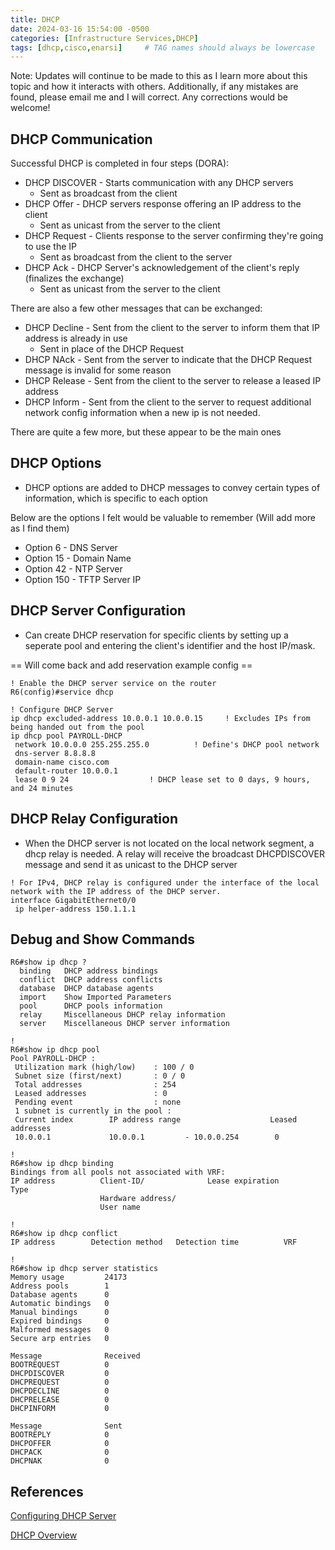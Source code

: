 ```yaml
---
title: DHCP
date: 2024-03-16 15:54:00 -0500
categories: [Infrastructure Services,DHCP]
tags: [dhcp,cisco,enarsi]     # TAG names should always be lowercase
---
```



Note: Updates will continue to be made to this as I learn more about this topic and how it interacts with others. Additionally, if any mistakes are found, please email me and I will correct. Any corrections would be welcome!


## DHCP Communication

Successful DHCP is completed in four steps (DORA):

* DHCP DISCOVER - Starts communication with any DHCP servers
    * Sent as broadcast from the client
* DHCP Offer - DHCP servers response offering an IP address to the client
    * Sent as unicast from the server to the client
* DHCP Request - Clients response to the server confirming they're going to use the IP
    * Sent as broadcast from the client to the server
* DHCP Ack - DHCP Server's acknowledgement of the client's reply (finalizes the exchange)
    * Sent as unicast from the server to the client


There are also a few other messages that can be exchanged:

* DHCP Decline - Sent from the client to the server to inform them that IP address is already in use
    * Sent in place of the DHCP Request
* DHCP NAck - Sent from the server to indicate that the DHCP Request message is invalid for some reason
* DHCP Release - Sent from the client to the server to release a leased IP address
* DHCP Inform - Sent from the client to the server to request additional network config information when a new ip is not needed.

There are quite a few more, but these appear to be the main ones

## DHCP Options

* DHCP options are added to DHCP messages to convey certain types of information, which is specific to each option

Below are the options I felt would be valuable to remember (Will add more as I find them)

* Option 6 - DNS Server
* Option 15 - Domain Name
* Option 42 - NTP Server
* Option 150 - TFTP Server IP


## DHCP Server Configuration

* Can create DHCP reservation for specific clients by setting up a seperate pool and entering the client's identifier and the host IP/mask. 

== Will come back and add reservation example config ==

```
! Enable the DHCP server service on the router 
R6(config)#service dhcp

! Configure DHCP Server
ip dhcp excluded-address 10.0.0.1 10.0.0.15     ! Excludes IPs from being handed out from the pool
ip dhcp pool PAYROLL-DHCP
 network 10.0.0.0 255.255.255.0          ! Define's DHCP pool network
 dns-server 8.8.8.8
 domain-name cisco.com
 default-router 10.0.0.1
 lease 0 9 24                  ! DHCP lease set to 0 days, 9 hours, and 24 minutes

```


## DHCP Relay Configuration

* When the DHCP server is not located on the local network segment, a dhcp relay is needed. A relay will receive the broadcast DHCPDISCOVER message and send it as unicast to the DHCP server

```
! For IPv4, DHCP relay is configured under the interface of the local network with the IP address of the DHCP server.
interface GigabitEthernet0/0
 ip helper-address 150.1.1.1

```


## Debug and Show Commands

```
R6#show ip dhcp ?
  binding   DHCP address bindings
  conflict  DHCP address conflicts
  database  DHCP database agents
  import    Show Imported Parameters
  pool      DHCP pools information
  relay     Miscellaneous DHCP relay information
  server    Miscellaneous DHCP server information

!
R6#show ip dhcp pool
Pool PAYROLL-DHCP :
 Utilization mark (high/low)    : 100 / 0
 Subnet size (first/next)       : 0 / 0
 Total addresses                : 254
 Leased addresses               : 0
 Pending event                  : none
 1 subnet is currently in the pool :
 Current index        IP address range                    Leased addresses
 10.0.0.1             10.0.0.1         - 10.0.0.254        0

!
R6#show ip dhcp binding
Bindings from all pools not associated with VRF:
IP address          Client-ID/              Lease expiration        Type
                    Hardware address/
                    User name

!
R6#show ip dhcp conflict
IP address        Detection method   Detection time          VRF

!
R6#show ip dhcp server statistics
Memory usage         24173
Address pools        1
Database agents      0
Automatic bindings   0
Manual bindings      0
Expired bindings     0
Malformed messages   0
Secure arp entries   0

Message              Received
BOOTREQUEST          0
DHCPDISCOVER         0
DHCPREQUEST          0
DHCPDECLINE          0
DHCPRELEASE          0
DHCPINFORM           0

Message              Sent
BOOTREPLY            0
DHCPOFFER            0
DHCPACK              0
DHCPNAK              0

```

## References

[Configuring DHCP Server](https://www.cisco.com/c/en/us/td/docs/ios-xml/ios/ipaddr_dhcp/configuration/15-sy/dhcp-15-sy-book/config-dhcp-server.html)

[DHCP Overview](https://www.cisco.com/c/en/us/td/docs/routers/ncs4200/configuration/guide/IP/17-1-1/b-dhcp-17-1-1-ncs4200/b-dhcp-17-1-1-ncs4200_chapter_00.pdf)
